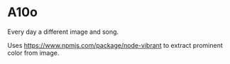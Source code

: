 # A10o

Every day a different image and song.

Uses https://www.npmjs.com/package/node-vibrant to extract prominent color from image.
